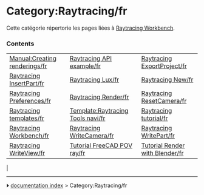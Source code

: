# Category:Raytracing/fr
Cette catégorie répertorie les pages liées à [Raytracing Workbench](Raytracing_Workbench/fr.md).

### Contents

|     |     |     |
| --- | --- | --- |
| [Manual:Creating renderings/fr](Manual_Creating_renderings/fr.md) | [Raytracing API example/fr](Raytracing_API_example/fr.md) | [Raytracing ExportProject/fr](Raytracing_ExportProject/fr.md) |
| [Raytracing InsertPart/fr](Raytracing_InsertPart/fr.md) | [Raytracing Lux/fr](Raytracing_Lux/fr.md) | [Raytracing New/fr](Raytracing_New/fr.md) |
| [Raytracing Preferences/fr](Raytracing_Preferences/fr.md) | [Raytracing Render/fr](Raytracing_Render/fr.md) | [Raytracing ResetCamera/fr](Raytracing_ResetCamera/fr.md) |
| [Raytracing templates/fr](Raytracing_templates/fr.md) | [Template:Raytracing Tools navi/fr](Template_Raytracing_Tools_navi/fr.md) | [Raytracing tutorial/fr](Raytracing_tutorial/fr.md) |
| [Raytracing Workbench/fr](Raytracing_Workbench/fr.md) | [Raytracing WriteCamera/fr](Raytracing_WriteCamera/fr.md) | [Raytracing WritePart/fr](Raytracing_WritePart/fr.md) |
| [Raytracing WriteView/fr](Raytracing_WriteView/fr.md) | [Tutorial FreeCAD POV ray/fr](Tutorial_FreeCAD_POV_ray/fr.md) | [Tutorial Render with Blender/fr](Tutorial_Render_with_Blender/fr.md) |
|



---
⏵ [documentation index](../README.md) > Category:Raytracing/fr

